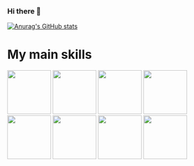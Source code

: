 ### Hi there 👋

<!--
**GISED-Link/GISED-Link** is a ✨ _special_ ✨ repository because its `README.md` (this file) appears on your GitHub profile.

Here are some ideas to get you started:

- 🔭 I’m currently working on ...
- 🌱 I’m currently learning ...
- 👯 I’m looking to collaborate on ...
- 🤔 I’m looking for help with ...
- 💬 Ask me about ...
- 📫 How to reach me: ...
- 😄 Pronouns: ...
- ⚡ Fun fact: ...
-->

[![Anurag's GitHub stats](https://github-readme-stats.vercel.app/api?username=GISED-Link)](https://github.com/anuraghazra/github-readme-stats)

# My main skills

<img src="https://cdn.jsdelivr.net/gh/devicons/devicon/icons/embeddedc/embeddedc-original-wordmark.svg" width="100"/>
<img src="https://upload.wikimedia.org/wikipedia/commons/1/13/Beckhoff_Logo.svg" height="100"/>
<img src="https://upload.wikimedia.org/wikipedia/commons/8/86/Codesys_Logo.svg" width="100"/>
<img src="https://cdn.jsdelivr.net/gh/devicons/devicon/icons/python/python-original-wordmark.svg" width="100"/> <img src="https://cdn.jsdelivr.net/gh/devicons/devicon/icons/gimp/gimp-original-wordmark.svg" width="100"/> <img src="https://cdn.jsdelivr.net/gh/devicons/devicon/icons/raspberrypi/raspberrypi-original.svg" width="100"/> <img src="https://cdn.jsdelivr.net/gh/devicons/devicon/icons/trello/trello-plain.svg" width="100"/> <img src="https://cdn.jsdelivr.net/gh/devicons/devicon/icons/visualstudio/visualstudio-plain.svg" width="100"/>
